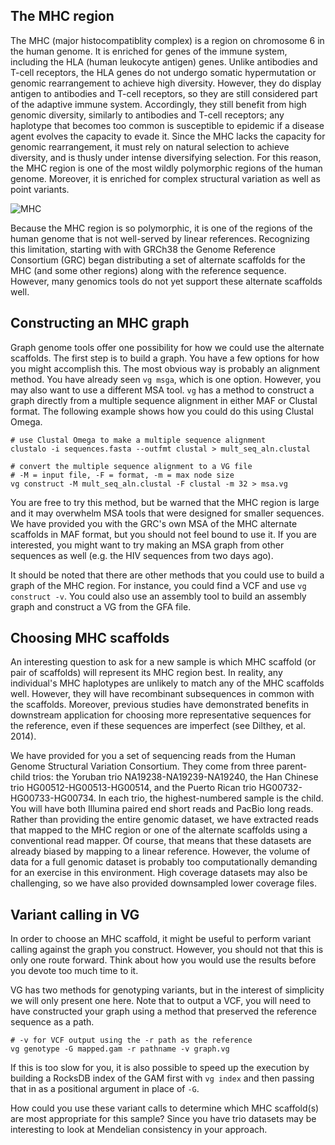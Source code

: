 ## The MHC region

The MHC (major histocompatiblity complex) is a region on chromosome 6 in the human genome. It is enriched for  genes of the immune system, including the HLA (human leukocyte antigen) genes. Unlike antibodies and T-cell receptors, the HLA genes do not undergo somatic hypermutation or genomic rearrangement to achieve high diversity. However, they do display antigen to antibodies and T-cell receptors, so they are still considered part of the adaptive immune system. Accordingly, they still benefit from high genomic diversity, similarly to antibodies and T-cell receptors; any haplotype that becomes too common is susceptible to epidemic if a disease agent evolves the capacity to evade it. Since the MHC lacks the capacity for genomic rearrangement, it must rely on natural selection to achieve diversity, and is thusly under intense diversifying selection. For this reason, the MHC region is one of the most wildly polymorphic regions of the human genome. Moreover, it is enriched for complex structural variation as well as point variants.

![MHC](http://www.sciscogenetics.com/wp-content/uploads/2013/05/MHC.png)

Because the MHC region is so polymorphic, it is one of the regions of the human genome that is not well-served by linear references. Recognizing this limitation, starting with with GRCh38 the Genome Reference Consortium (GRC) began distributing a set of alternate scaffolds for the MHC (and some other regions) along with the reference sequence. However, many genomics tools do not yet support these alternate scaffolds well. 

## Constructing an MHC graph

Graph genome tools offer one possibility for how we could use the alternate scaffolds. The first step is to build a graph. You have a few options for how you might accomplish this. The most obvious way is probably an alignment method. You have already seen `vg msga`, which is one option. However, you may also want to use a different MSA tool. `vg` has a method to construct a graph directly from a multiple sequence alignment in either MAF or Clustal format. The following example shows how you could do this using Clustal Omega.

    # use Clustal Omega to make a multiple sequence alignment
    clustalo -i sequences.fasta --outfmt clustal > mult_seq_aln.clustal
    
    # convert the multiple sequence alignment to a VG file
    # -M = input file, -F = format, -m = max node size
    vg construct -M mult_seq_aln.clustal -F clustal -m 32 > msa.vg

You are free to try this method, but be warned that the MHC region is large and it may overwhelm MSA tools that were designed for smaller sequences. We have provided you with the GRC's own MSA of the MHC alternate scaffolds in MAF format, but you should not feel bound to use it. If you are interested, you might want to try making an MSA graph from other sequences as well (e.g. the HIV sequences from two days ago).

It should be noted that there are other methods that you could use to build a graph of the MHC region. For instance, you could find a VCF and use `vg construct -v`. You could also use an assembly tool to build an assembly graph and construct a VG from the GFA file.

## Choosing MHC scaffolds

An interesting question to ask for a new sample is which MHC scaffold (or pair of scaffolds) will represent its MHC region best. In reality, any individual's MHC haplotypes are unlikely to match any of the MHC scaffolds well. However, they will have recombinant subsequences in common with the scaffolds. Moreover, previous studies have demonstrated benefits in downstream application for choosing more representative sequences for the reference, even if these sequences are imperfect (see Dilthey, et al. 2014). 

We have provided for you a set of sequencing reads from the Human Genome Structural Variation Consortium. They come from three parent-child trios: the Yoruban trio NA19238-NA19239-NA19240, the Han Chinese trio HG00512-HG00513-HG00514, and the Puerto Rican trio HG00732-HG00733-HG00734. In each trio, the highest-numbered sample is the child. You will have both Illumina paired end short reads and PacBio long reads. Rather than providing the entire genomic dataset, we have extracted reads that mapped to the MHC region or one of the alternate scaffolds using a conventional read mapper. Of course, that means that these datasets are already biased by mapping to a linear reference. However, the volume of data for a full genomic dataset is probably too computationally demanding for an exercise in this environment. High coverage datasets may also be challenging, so we have also provided downsampled lower coverage files. 

## Variant calling in VG

In order to choose an MHC scaffold, it might be useful to perform variant calling against the graph you construct. However, you should not that this is only one route forward. Think about how you would use the results before you devote too much time to it.

VG has two methods for genotyping variants, but in the interest of simplicity we will only present one here. Note that to output a VCF, you will need to have constructed your graph using a method that preserved the reference sequence as a path. 

    # -v for VCF output using the -r path as the reference  
    vg genotype -G mapped.gam -r pathname -v graph.vg 

If this is too slow for you, it is also possible to speed up the execution by building a RocksDB index of the GAM first with `vg index` and then passing that in as a positional argument in place of `-G`.

How could you use these variant calls to determine which MHC scaffold(s) are most appropriate for this sample? Since you have trio datasets may be interesting to look at Mendelian consistency in your approach.


